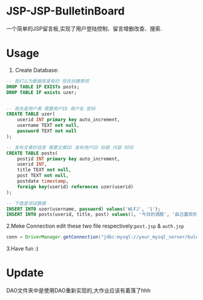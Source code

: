 # JSP-JSP-BulletinBoard
一个简单的JSP留言板,实现了用户登陆控制、留言增删改查、搜索.
# Usage
1. Create Database:
```sql
-- 我们认为数据库是有的 现在创建表吧
DROP TABLE IF EXISTs posts;
DROP TABLE IF exists uzer;


-- 首先是用户表 需要用户ID 用户名 密码
CREATE TABLE uzer(
	userid INT primary key auto_increment,
	username TEXT not null,
	password TEXT not null
);

-- 发布文章的信息 需要文章ID 发布用户ID 标题 内容 时间
CREATE TABLE posts(
	postid INT primary key auto_increment,
	userid INT,
	title TEXT not null,
	post TEXT not null,
	postdate timestamp,
	foreign key(userid) references uzer(userid)
);

-- 下面是测试数据
INSERT INTO uzer(username, password) values('WLFJ', '1');
INSERT INTO posts(userid, title, post) values(1, '今日的洒脱', '自己喜欢的事情最开心');
```
2.Meke Connection
edit these two file respectively:`post.jsp` & `auth.jsp`
```java
conn = DriverManager.getConnection("jdbc:mysql://your_mysql_server/bulentinboard", "bbs_server", "pAsSwOrD");
```
3.Have fun :)

# Update

DAO文件夹中是使用DAO重新实现的,大作业应该有着落了hhh
